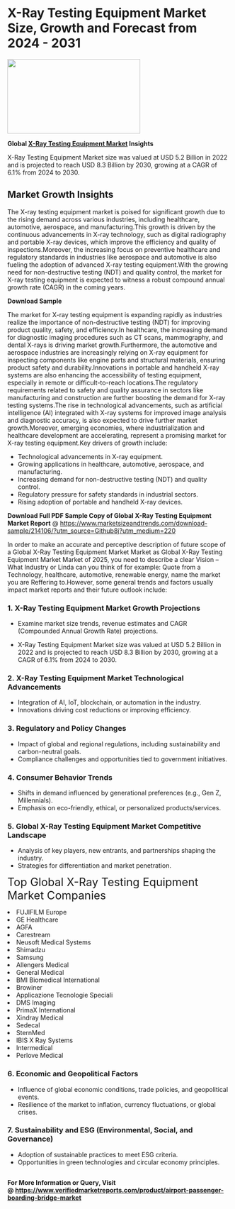<H1>X-Ray Testing Equipment Market Size, Growth and Forecast from 2024 - 2031</H1><img class="aligncenter size-medium wp-image-584254" src="https://thirdeyenews.in/wp-content/uploads/2024/09/Global-Market-Research-300x168.jpeg" alt="" width="300" height="168" /><p><strong>Global&nbsp;<a href="https://www.marketsizeandtrends.com/download-sample/214106/?utm_source=Github8j?utm_medium=220">X-Ray Testing Equipment Market</a> Insights</strong></p><p>X-Ray Testing Equipment Market size was valued at USD 5.2 Billion in 2022 and is projected to reach USD 8.3 Billion by 2030, growing at a CAGR of 6.1% from 2024 to 2030.</p><p><h2>Market Growth Insights</h2> <p>The X-ray testing equipment market is poised for significant growth due to the rising demand across various industries, including healthcare, automotive, aerospace, and manufacturing.This growth is driven by the continuous advancements in X-ray technology, such as digital radiography and portable X-ray devices, which improve the efficiency and quality of inspections.Moreover, the increasing focus on preventive healthcare and regulatory standards in industries like aerospace and automotive is also fueling the adoption of advanced X-ray testing equipment.With the growing need for non-destructive testing (NDT) and quality control, the market for X-ray testing equipment is expected to witness a robust compound annual growth rate (CAGR) in the coming years.</p> <p><strong>Download Sample</strong></p> <p>The market for X-ray testing equipment is expanding rapidly as industries realize the importance of non-destructive testing (NDT) for improving product quality, safety, and efficiency.In healthcare, the increasing demand for diagnostic imaging procedures such as CT scans, mammography, and dental X-rays is driving market growth.Furthermore, the automotive and aerospace industries are increasingly relying on X-ray equipment for inspecting components like engine parts and structural materials, ensuring product safety and durability.Innovations in portable and handheld X-ray systems are also enhancing the accessibility of testing equipment, especially in remote or difficult-to-reach locations.The regulatory requirements related to safety and quality assurance in sectors like manufacturing and construction are further boosting the demand for X-ray testing systems.The rise in technological advancements, such as artificial intelligence (AI) integrated with X-ray systems for improved image analysis and diagnostic accuracy, is also expected to drive further market growth.Moreover, emerging economies, where industrialization and healthcare development are accelerating, represent a promising market for X-ray testing equipment.Key drivers of growth include: <ul> <li>Technological advancements in X-ray equipment.</li> <li>Growing applications in healthcare, automotive, aerospace, and manufacturing.</li> <li>Increasing demand for non-destructive testing (NDT) and quality control.</li> <li>Regulatory pressure for safety standards in industrial sectors.</li> <li>Rising adoption of portable and handheld X-ray devices.</li> </ul> <p><span class=""><strong>Download Full PDF Sample Copy of Global X-Ray Testing Equipment Market Report</strong> @ <a href="https://www.marketsizeandtrends.com/download-sample/214106/?utm_source=Github8j?utm_medium=220" target="_blank">https://www.marketsizeandtrends.com/download-sample/214106/?utm_source=Github8j?utm_medium=220</a></span></p><p>In order to make an accurate and perceptive description of future scope of a Global&nbsp;X-Ray Testing Equipment Market Market as Global&nbsp;X-Ray Testing Equipment Market Market of 2025, you need to describe a clear Vision &ndash; What Industry or Linda can you think of for example: Quote from a Technology, healthcare, automotive, renewable energy, name the market you are Reffering to.However, some general trends and factors usually impact market reports and their future outlook include:</p><h3>1.&nbsp;<strong>X-Ray Testing Equipment Market Growth Projections</strong></h3><ul><li>Examine market size trends, revenue estimates and CAGR (Compounded Annual Growth Rate) projections.</li><li><p>X-Ray Testing Equipment Market size was valued at USD 5.2 Billion in 2022 and is projected to reach USD 8.3 Billion by 2030, growing at a CAGR of 6.1% from 2024 to 2030.</p></li></ul><h3>2.&nbsp;<strong>X-Ray Testing Equipment Market Technological Advancements</strong></h3><ul><li>Integration of AI, IoT, blockchain, or automation in the industry.</li><li>Innovations driving cost reductions or improving efficiency.</li></ul><h3>3.&nbsp;<strong>Regulatory and Policy Changes</strong></h3><ul><li>Impact of global and regional regulations, including sustainability and carbon-neutral goals.</li><li>Compliance challenges and opportunities tied to government initiatives.</li></ul><h3>4.&nbsp;<strong>Consumer Behavior Trends</strong></h3><ul><li>Shifts in demand influenced by generational preferences (e.g., Gen Z, Millennials).</li><li>Emphasis on eco-friendly, ethical, or personalized products/services.</li></ul><h3>5.&nbsp;<strong>Global X-Ray Testing Equipment Market Competitive Landscape</strong></h3><ul><li>Analysis of key players, new entrants, and partnerships shaping the industry.</li><li>Strategies for differentiation and market penetration.</li></ul><p data-pm-slice="1 1 []"><span style="color: inherit; font-family: inherit; font-size: 25px;">Top Global X-Ray Testing Equipment Market Companies</span></p><div class="" data-test-id=""><p><li>FUJIFILM Europe</li><li> GE Healthcare</li><li> AGFA</li><li> Carestream</li><li> Neusoft Medical Systems</li><li> Shimadzu</li><li> Samsung</li><li> Allengers Medical</li><li> General Medical</li><li> BMI Biomedical International</li><li> Browiner</li><li> Applicazione Tecnologie Speciali</li><li> DMS Imaging</li><li> PrimaX International</li><li> Xindray Medical</li><li> Sedecal</li><li> SternMed</li><li> IBIS X Ray Systems</li><li> Intermedical</li><li> Perlove Medical</li></p></div><h3>6.&nbsp;<strong>Economic and Geopolitical Factors</strong></h3><ul><li>Influence of global economic conditions, trade policies, and geopolitical events.</li><li>Resilience of the market to inflation, currency fluctuations, or global crises.</li></ul><h3>7.&nbsp;<strong>Sustainability and ESG (Environmental, Social, and Governance)</strong></h3><ul><li>Adoption of sustainable practices to meet ESG criteria.</li><li>Opportunities in green technologies and circular economy principles.</li></ul><h2><strong style="font-size: 14px;">For More Information or Query, Visit @&nbsp;</strong><a style="background-color: #ffffff; font-size: 14px;" href="https://www.marketsizeandtrends.com/report/x-ray-testing-equipment-market/" target="_blank">https://www.verifiedmarketreports.com/product/airport-passenger-boarding-bridge-market</a></h2>